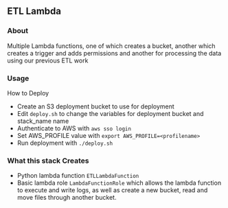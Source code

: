 ## ETL Lambda

### About

Multiple Lambda functions, one of which creates a bucket, another which creates a trigger and adds permissions and another for processing the data using our previous ETL work

### Usage

How to Deploy

- Create an S3 deployment bucket to use for deployment
- Edit `deploy.sh` to change the variables for deployment bucket and stack_name name 
- Authenticate to AWS with `aws sso login`
- Set AWS_PROFILE value with `export AWS_PROFILE=<profilename>`
- Run deployment with `./deploy.sh` 

### What this stack Creates

- Python lambda function `ETLLambdaFunction` 
- Basic lambda role `LambdaFunctionRole` which allows the lambda function to execute and write logs, as well as create a new bucket, read and move files through another bucket.
